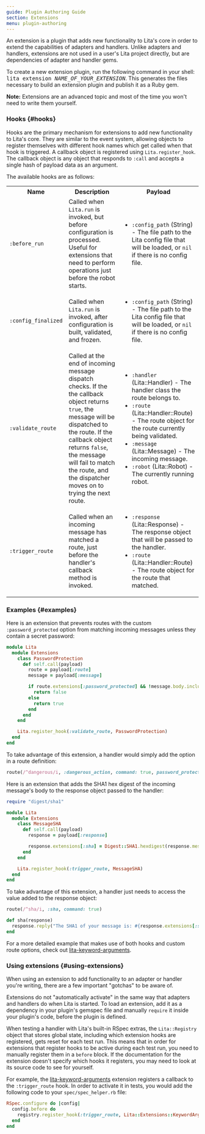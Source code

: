 ```yaml
---
guide: Plugin Authoring Guide
section: Extensions
menu: plugin-authoring
---
```


An extension is a plugin that adds new functionality to Lita's core in order to extend the capabilities of adapters and handlers. Unlike adapters and handlers, extensions are not used in a user's Lita project directly, but are dependencies of adapter and handler gems.

To create a new extension plugin, run the following command in your shell: <kbd>lita extension <var>NAME_OF_YOUR_EXTENSION</var></kbd>. This generates the files necessary to build an extension plugin and publish it as a Ruby gem.

<div class="alert alert-info">
  <strong>Note:</strong>
  Extensions are an advanced topic and most of the time you won't need to write them yourself.
</div>

### Hooks {#hooks}

Hooks are the primary mechanism for extensions to add new functionality to Lita's core. They are similar to the event system, allowing objects to register themselves with different hook names which get called when that hook is triggered. A callback object is registered using `Lita.register_hook`. The callback object is any object that responds to `:call` and accepts a single hash of payload data as an argument.

The available hooks are as follows:

<table class="table table-bordered">
  <tr>
    <th>Name</th>
    <th>Description</th>
    <th>Payload</th>
  </tr>
  <tr>
    <td><code>:before_run</code></td>
    <td>Called when <code>Lita.run</code> is invoked, but before configuration is processed. Useful for extensions that need to perform operations just before the robot starts.</td>
    <td>
      <ul>
        <li><code>:config_path</code> (String) - The file path to the Lita config file that will be loaded, or <code>nil</code> if there is no config file.</li>
      </ul>
    </td>
  </tr>
  <tr>
    <td><code>:config_finalized</code></td>
    <td>Called when <code>Lita.run</code> is invoked, after configuration is built, validated, and frozen.</td>
    <td>
      <ul>
        <li><code>:config_path</code> (String) - The file path to the Lita config file that will be loaded, or <code>nil</code> if there is no config file.</li>
      </ul>
    </td>
  </tr>
  <tr>
    <td><code>:validate_route</code></td>
    <td>Called at the end of incoming message dispatch checks. If the the callback object returns <code>true</code>, the message will be dispatched to the route. If the callback object returns <code>false</code>, the message will fail to match the route, and the dispatcher moves on to trying the next route.</td>
    <td>
      <ul>
        <li><code>:handler</code> (Lita::Handler) - The handler class the route belongs to.</li>
        <li><code>:route</code> (Lita::Handler::Route) - The route object for the route currently being validated.</li>
        <li><code>:message</code> (Lita::Message) - The incoming message.</li>
        <li><code>:robot</code> (Lita::Robot) - The currently running robot.</li>
      </ul>
    </td>
  </tr>
  <tr>
    <td><code>:trigger_route</code></td>
    <td>Called when an incoming message has matched a route, just before the handler's callback method is invoked.</td>
    <td>
      <ul>
      <li><code>:response</code> (Lita::Response) - The response object that will be passed to the handler.</li>
      <li><code>:route</code> (Lita::Handler::Route) - The route object for the route that matched.</li>
      </ul>
    </td>
  </tr>
</table>

### Examples {#examples}

Here is an extension that prevents routes with the custom `:password_protected` option from matching incoming messages unless they contain a secret password:

~~~ ruby
module Lita
  module Extensions
    class PasswordProtection
      def self.call(payload)
        route = payload[:route]
        message = payload[:message]

        if route.extensions[:password_protected] && !message.body.include?("secret")
          return false
        else
          return true
        end
      end
    end

    Lita.register_hook(:validate_route, PasswordProtection)
  end
end
~~~

To take advantage of this extension, a handler would simply add the option in a route definition:

~~~ ruby
route(/^dangerous/i, :dangerous_action, command: true, password_protected: true)
~~~

Here is an extension that adds the SHA1 hex digest of the incoming message's body to the response object passed to the handler:

~~~ ruby
require "digest/sha1"

module Lita
  module Extensions
    class MessageSHA
      def self.call(payload)
        response = payload[:response]

        response.extensions[:sha] = Digest::SHA1.hexdigest(response.message.body)
      end
    end

    Lita.register_hook(:trigger_route, MessageSHA)
  end
end
~~~

To take advantage of this extension, a handler just needs to access the value added to the response object:

~~~ ruby
route(/^sha/i, :sha, command: true)

def sha(response)
  response.reply("The SHA1 of your message is: #{response.extensions[:sha]}.")
end
~~~

For a more detailed example that makes use of both hooks and custom route options, check out [lita-keyword-arguments](https://github.com/jimmycuadra/lita-keyword-arguments).

### Using extensions {#using-extensions}

When using an extension to add functionality to an adapter or handler you're writing, there are a few important "gotchas" to be aware of.

Extensions do not "automatically activate" in the same way that adapters and handlers do when Lita is started. To load an extension, add it as a dependency in your plugin's gemspec file and manually `require` it inside your plugin's code, before the plugin is defined.

When testing a handler with Lita's built-in RSpec extras, the `Lita::Registry` object that stores global state, including which extension hooks are registered, gets reset for each test run. This means that in order for extensions that register hooks to be active during each test run, you need to manually register them in a `before` block. If the documentation for the extension doesn't specify which hooks it registers, you may need to look at its source code to see for yourself.

For example, the [lita-keyword-arguments](https://github.com/jimmycuadra/lita-keyword-arguments) extension registers a callback to the `:trigger_route` hook. In order to activate it in tests, you would add the following code to your `spec/spec_helper.rb` file:

~~~ ruby
RSpec.configure do |config|
  config.before do
    registry.register_hook(:trigger_route, Lita::Extensions::KeywordArguments)
  end
end
~~~
